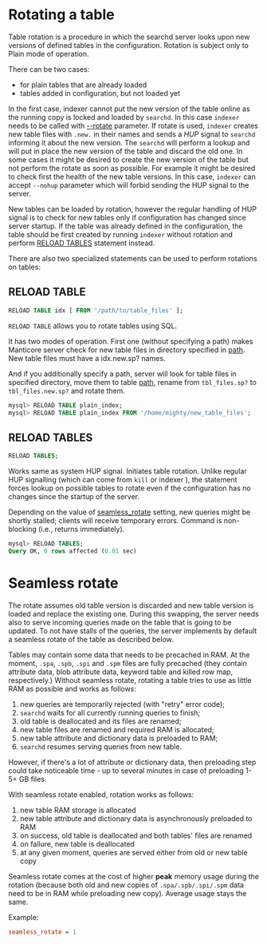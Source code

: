 # Rotating a table

Table rotation is a procedure in which the searchd server looks upon new versions of defined tables in the configuration. Rotation is subject only to Plain mode of operation.

There can be two cases:

* for plain tables that are already loaded
* tables added in configuration, but not loaded yet

In the first case, indexer cannot put the new version of the table online as the running copy is locked and loaded by `searchd`. In this case `indexer` needs to be called with [--rotate](../Adding_data_from_external_storages/Plain_tables_creation.md#Indexer-command-line-arguments) parameter. If rotate is used, `indexer` creates new table files with `.new.` in their names and sends a *HUP* signal to `searchd` informing it about the new version. The `searchd` will perform a lookup and will put in place the new version of the table and discard the old one. In some cases it might be desired to create the new version of the table but not perform the rotate as soon as possible. For example it might be desired to check first the health of the new table versions. In this case, `indexer` can accept `--nohup` parameter which will forbid sending the HUP signal to the server.

New tables can be loaded by rotation, however the regular handling of HUP signal is to check for new tables only if configuration has changed since server startup. If the table was already defined in the configuration, the table should be first created by running `indexer` without rotation and perform [RELOAD TABLES](../Adding_data_from_external_storages/Rotating_a_table.md#RELOAD-TABLES) statement instead.


There are also two specialized statements can be used to perform rotations on tables:

## RELOAD TABLE

```sql
RELOAD TABLE idx [ FROM '/path/to/table_files' ];
```

`RELOAD TABLE` allows you to rotate tables using SQL.

It has two modes of operation. First one (without specifying a path) makes Manticore server check for new table files in directory specified in [path](../Creating_a_table/Local_tables/Plain_and_real-time_table_settings.md#path). New table files must have a idx.new.sp? names.

And if you additionally specify a path, server will look for table files in specified directory, move them to table [path](../Creating_a_table/Local_tables/Plain_and_real-time_table_settings.md#path), rename from `tbl_files.sp?` to `tbl_files.new.sp?` and rotate them.

```sql
mysql> RELOAD TABLE plain_index;
mysql> RELOAD TABLE plain_index FROM '/home/mighty/new_table_files';
```

## RELOAD TABLES

```sql
RELOAD TABLES;
```

Works same as system HUP signal. Initiates table rotation. Unlike regular HUP signalling (which can come from `kill` or indexer ), the statement forces lookup on possible tables to rotate even if the configuration has no changes since the startup of the server.

Depending on the value of [seamless_rotate](../Server_settings/Searchd.md#seamless_rotate) setting, new queries might be shortly stalled; clients will receive temporary errors. Command is non-blocking (i.e., returns immediately).

```sql
mysql> RELOAD TABLES;
Query OK, 0 rows affected (0.01 sec)
```

# Seamless rotate

The rotate assumes old table version is discarded and new table version is loaded and replace the existing one. During this swapping, the server needs also to serve incoming queries made on the table that is going to be updated. To not have stalls of the queries, the server implements by default a seamless rotate of the table as described below.

Tables may contain some data that needs to be precached in RAM. At the moment, `.spa`, `.spb`, `.spi` and `.spm` files are fully precached (they contain attribute data, blob attribute data, keyword table and killed row map, respectively.) Without seamless rotate, rotating a table tries to use as little RAM as possible and works as follows:

1. new queries are temporarily rejected (with "retry" error code);
2. `searchd` waits for all currently running queries to finish;
3. old table is deallocated and its files are renamed;
4. new table files are renamed and required RAM is allocated;
5. new table attribute and dictionary data is preloaded to RAM;
6. `searchd` resumes serving queries from new table.

However, if there's a lot of attribute or dictionary data, then preloading step could take noticeable time - up to several minutes in case of preloading 1-5+ GB files.

With seamless rotate enabled, rotation works as follows:

1. new table RAM storage is allocated
2. new table attribute and dictionary data is asynchronously preloaded to RAM
3. on success, old table is deallocated and both tables' files are renamed
4. on failure, new table is deallocated
5. at any given moment, queries are served either from old or new table copy

Seamless rotate comes at the cost of higher **peak** memory usage during the rotation (because both old and new copies of `.spa/.spb/.spi/.spm` data need to be in RAM while preloading new copy). Average usage stays the same.

Example:

```ini
seamless_rotate = 1
```
